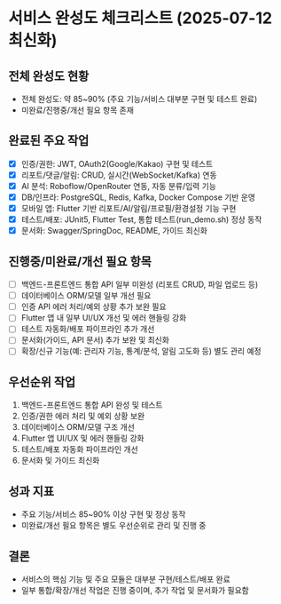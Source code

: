 # 서비스 완성도 체크리스트 (2025-07-12 최신화)

## 전체 완성도 현황
- 전체 완성도: 약 85~90% (주요 기능/서비스 대부분 구현 및 테스트 완료)
- 미완료/진행중/개선 필요 항목 존재

## 완료된 주요 작업
- [x] 인증/권한: JWT, OAuth2(Google/Kakao) 구현 및 테스트
- [x] 리포트/댓글/알림: CRUD, 실시간(WebSocket/Kafka) 연동
- [x] AI 분석: Roboflow/OpenRouter 연동, 자동 분류/입력 기능
- [x] DB/인프라: PostgreSQL, Redis, Kafka, Docker Compose 기반 운영
- [x] 모바일 앱: Flutter 기반 리포트/AI/알림/프로필/환경설정 기능 구현
- [x] 테스트/배포: JUnit5, Flutter Test, 통합 테스트(run_demo.sh) 정상 동작
- [x] 문서화: Swagger/SpringDoc, README, 가이드 최신화

## 진행중/미완료/개선 필요 항목
- [ ] 백엔드-프론트엔드 통합 API 일부 미완성 (리포트 CRUD, 파일 업로드 등)
- [ ] 데이터베이스 ORM/모델 일부 개선 필요
- [ ] 인증 API 에러 처리/예외 상황 추가 보완 필요
- [ ] Flutter 앱 내 일부 UI/UX 개선 및 에러 핸들링 강화
- [ ] 테스트 자동화/배포 파이프라인 추가 개선
- [ ] 문서화(가이드, API 문서) 추가 보완 및 최신화
- [ ] 확장/신규 기능(예: 관리자 기능, 통계/분석, 알림 고도화 등) 별도 관리 예정

## 우선순위 작업
1. 백엔드-프론트엔드 통합 API 완성 및 테스트
2. 인증/권한 에러 처리 및 예외 상황 보완
3. 데이터베이스 ORM/모델 구조 개선
4. Flutter 앱 UI/UX 및 에러 핸들링 강화
5. 테스트/배포 자동화 파이프라인 개선
6. 문서화 및 가이드 최신화

## 성과 지표
- 주요 기능/서비스 85~90% 이상 구현 및 정상 동작
- 미완료/개선 필요 항목은 별도 우선순위로 관리 및 진행 중

## 결론
- 서비스의 핵심 기능 및 주요 모듈은 대부분 구현/테스트/배포 완료
- 일부 통합/확장/개선 작업은 진행 중이며, 추가 작업 및 문서화가 필요함
